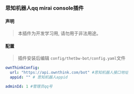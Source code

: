 ### 思知机器人qq mirai console插件

#### 声明
> 本插件为开发学习用, 请勿用于非法用途。


#### 配置
  > 插件安装后编辑 `config/thetbw-bot/config.yaml`文件
  ```yaml
  ownThinkConfig:
    url: "https://api.ownthink.com/bot" #思知机器人接口地址
    appid: "" # 思知机器人appid
  
  adminId: 1 #管理员qq号
  
  ```
